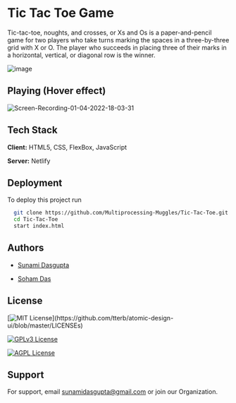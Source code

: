 # Tic Tac Toe Game

Tic-tac-toe, noughts, and crosses, or Xs and Os is a paper-and-pencil game for two players who take turns marking the spaces in a three-by-three grid with X or O. The player who succeeds in placing three of their marks in a horizontal, vertical, or diagonal row is the winner.

![image](https://user-images.githubusercontent.com/66564001/161263883-c4ce08c6-5493-41ec-a4c1-0d6d821f72a4.png)

## Playing (Hover effect)
![Screen-Recording-_01-04-2022-18-03-31_](https://user-images.githubusercontent.com/66564001/161264506-1d5d4b4a-567d-4af4-b155-d287c1279f7b.gif)

## Tech Stack

**Client:** HTML5, CSS, FlexBox, JavaScript

**Server:** Netlify

## Deployment

To deploy this project run

```bash
  git clone https://github.com/Multiprocessing-Muggles/Tic-Tac-Toe.git
  cd Tic-Tac-Toe
  start index.html
```



## Authors

- [Sunami Dasgupta](https://www.github.com/Sunami09)

- [Soham Das](https://github.com/fatemaker254)

## License

[![MIT License](https://img.shields.io/apm/l/atomic-design-ui.svg?)](https://github.com/tterb/atomic-design-ui/blob/master/LICENSEs)

[![GPLv3 License](https://img.shields.io/badge/License-GPL%20v3-yellow.svg)](https://opensource.org/licenses/)

[![AGPL License](https://img.shields.io/badge/license-AGPL-blue.svg)](http://www.gnu.org/licenses/agpl-3.0)

## Support

For support, email sunamidasgupta@gmail.com or join our Organization.
















